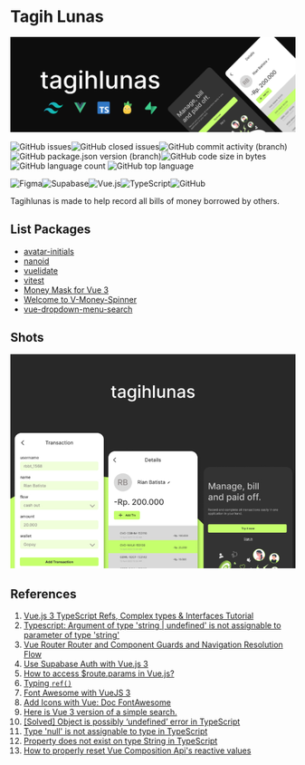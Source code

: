 # Tagih Lunas

![tagihlunas](./public/thumbnail.png)

![GitHub issues](https://img.shields.io/github/issues/nnivxix/tagihlunas?style=flat-square)![GitHub closed issues](https://img.shields.io/github/issues-closed/nnivxix/tagihlunas?style=flat-square)![GitHub commit activity (branch)](https://img.shields.io/github/commit-activity/m/nnivxix/tagihlunas/main?style=flat-square)![GitHub package.json version (branch)](https://img.shields.io/github/package-json/v/nnivxix/tagihlunas/main?style=flat-square)![GitHub code size in bytes](https://img.shields.io/github/languages/code-size/nnivxix/tagihlunas?style=flat-square)![GitHub language count](https://img.shields.io/github/languages/count/nnivxix/tagihlunas?style=flat-square) ![GitHub top language](https://img.shields.io/github/languages/top/nnivxix/tagihlunas?color=42b883&label=Vue.js&style=flat-square)

![Figma](https://img.shields.io/badge/figma-%23F24E1E.svg?style=flat-square&logo=figma&logoColor=white)![Supabase](https://img.shields.io/badge/Supabase-3ECF8E?style=flat-square&logo=supabase&logoColor=white)![Vue.js](https://img.shields.io/badge/vuejs-%2335495e.svg?style=flat-square&logo=vuedotjs&logoColor=%234FC08D)![TypeScript](https://img.shields.io/badge/typescript-%23007ACC.svg?style=flat-square&logo=typescript&logoColor=white)![GitHub](https://img.shields.io/badge/github-%23121011.svg?style=flat-square&logo=github&logoColor=white)

Tagihlunas  is made to help record all bills of money borrowed by others.

## List Packages

- [avatar-initials](https://www.npmjs.com/package/avatar-initials)
- [nanoid](https://www.npmjs.com/package/nanoid)
- [vuelidate](https://vuelidate-next.netlify.app/)
- [vitest](https://vitest.dev/)
- [Money Mask for Vue 3](https://github.com/jonathanpmartins/v-money3.git)
- [Welcome to V-Money-Spinner](https://www.npmjs.com/package/v-money-spinner)
- [vue-dropdown-menu-search](https://github.com/sonugeogre/vue-dropdown-search-menu)

## Shots

![tagih lunas preview](./public/shot.jpg)

## References

1. [Vue.js 3 TypeScript Refs, Complex types & Interfaces Tutorial](https://www.koderhq.com/tutorial/vue/typescript-ref/)
2. [Typescript: Argument of type 'string | undefined' is not assignable to parameter of type 'string'](https://stackoverflow.com/questions/65868394/typescript-argument-of-type-string-undefined-is-not-assignable-to-parameter)
3. [Vue Router Router and Component Guards and Navigation Resolution Flow](https://javascript.plainenglish.io/vue-router-router-and-component-guards-and-navigation-resolution-flow-f4a407eb7197)
4. [Use Supabase Auth with Vue.js 3](https://vueschool.io/articles/vuejs-tutorials/use-supabase-auth-with-vue-js-3/)
5. [How to access $route.params in Vue.js?](https://pinoria.com/how-to-access-route-params-in-vue-js/)
6. [Typing `ref()`](https://vuejs.org/guide/typescript/composition-api.html#typing-ref)
7. [Font Awesome with VueJS 3](https://dev.to/sabbirsobhani/font-awesome-with-vuejs-3-59ee)
8. [Add Icons with Vue: Doc FontAwesome](https://fontawesome.com/docs/web/use-with/vue/add-icons)
9. [Here is Vue 3 version of a simple search.](https://stackoverflow.com/a/67719932)
10. [[Solved] Object is possibly ‘undefined’ error in TypeScript](https://itsjavascript.com/object-is-possibly-undefined-error-in-typescript)
11. [Type 'null' is not assignable to type in TypeScript](https://bobbyhadz.com/blog/typescript-type-null-is-not-assignable-to-type)
12. [Property does not exist on type String in TypeScript](https://bobbyhadz.com/blog/typescript-property-does-not-exist-on-type-string)
13. [How to properly reset Vue Composition Api's reactive values](https://stackoverflow.com/a/61509432)
